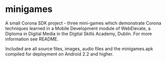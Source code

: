 minigames
=========

A small Corona SDK project - three mini-games which demonstrate Corona techniques learned in a Mobile Development module of WebElevate, a Diploma in Digital Media in the Digital Skills Academy, Dublin. For more information see README.

Included are all source files, images, audio files and the minigames.apk compiled for deployment on Android 2.2 and higher.
